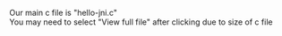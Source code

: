 Our main c file is "hello-jni.c"  
You may need to select "View full file" after clicking due to size of c file  